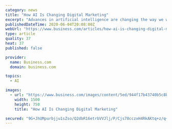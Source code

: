 ```yaml
---
category: news
title: "How AI Is Changing Digital Marketing"
excerpt: "Advances in artificial intelligence are changing the way we work, and digital marketing is no exception to the industries AI will impact significantly. As AI takes up more and more space in the digital marketing sphere,"
publishedDateTime: 2020-06-04T20:08:00Z
webUrl: "https://www.business.com/articles/how-ai-is-changing-digital-marketing/"
type: article
quality: 37
heat: 37
published: false

provider:
  name: Business.com
  domain: business.com

topics:
  - AI

images:
  - url: "https://www.business.com/images/content/5ed/944f17b43740b5c8b456b/1500-0-"
    width: 1500
    height: 750
    title: "How AI Is Changing Digital Marketing"

secured: "9G+JhUMpurbjju1sZso/Q2dbR16etrbVVJlj/P/Cjs78cczxH4RkAKtq+z/q+utmjjEKiFrR4/63Xeg5WP4Q4raYj15tcTKWsGOly23ZwHfyxpIaFZizVuOhKRD1nwjmJow/DtdBxIb5ySPLN4ZC5jsycF3OuYsiYpklxEH15pe+rjKZHu5To/e0WhuzFMFsTg/UR4UFuxD6yZHlhK818AEYHi7SgF/LPkTBGbmpqZl829yJ+UQI1bF1N06NFw3PHkQaBsqSvbQPDPE5ISfMu6v7HC7jOV/pdDUBd6iypIOpN80nDY0bIAegmuN9ITXp;Dzzpme7FaPScQrXO87t/ZQ=="
---
```


